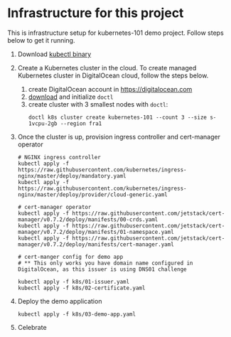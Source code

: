 # Infrastructure for this project

This is infrastructure setup for kubernetes-101 demo project. Follow steps below to get it running.

1.  Download [kubectl binary](https://kubernetes.io/docs/tasks/tools/install-kubectl/)
2.  Create a Kubernetes cluster in the cloud.
    To create managed Kubernetes cluster in DigitalOcean cloud, follow the steps below.
    1.  create DigitalOcean account in https://digitalocean.com
    2.  [download](https://github.com/digitalocean/doctl) and initialize `doctl`
    3.  create cluster with 3 smallest nodes with `doctl`:
        ```
        doctl k8s cluster create kubernetes-101 --count 3 --size s-1vcpu-2gb --region fra1
        ``` 
    
3.  Once the cluster is up, provision ingress controller and cert-manager operator
    ```
    # NGINX ingress controller
    kubectl apply -f https://raw.githubusercontent.com/kubernetes/ingress-nginx/master/deploy/mandatory.yaml
    kubectl apply -f https://raw.githubusercontent.com/kubernetes/ingress-nginx/master/deploy/provider/cloud-generic.yaml
    
    # cert-manager operator
    kubectl apply -f https://raw.githubusercontent.com/jetstack/cert-manager/v0.7.2/deploy/manifests/00-crds.yaml
    kubectl apply -f https://raw.githubusercontent.com/jetstack/cert-manager/v0.7.2/deploy/manifests/01-namespace.yaml
    kubectl apply -f https://raw.githubusercontent.com/jetstack/cert-manager/v0.7.2/deploy/manifests/cert-manager.yaml
    
    # cert-manger config for demo app
    # ** This only works you have domain name configured in DigitalOcean, as this issuer is using DNS01 challenge
    
    kubectl apply -f k8s/01-issuer.yaml
    kubectl apply -f k8s/02-certificate.yaml 
    ```
    

4.  Deploy the demo application
    ```
    kubectl apply -f k8s/03-demo-app.yaml
    ```
5.  Celebrate